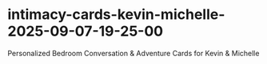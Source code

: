 # intimacy-cards-kevin-michelle-2025-09-07-19-25-00
Personalized Bedroom Conversation &amp; Adventure Cards for Kevin &amp; Michelle
